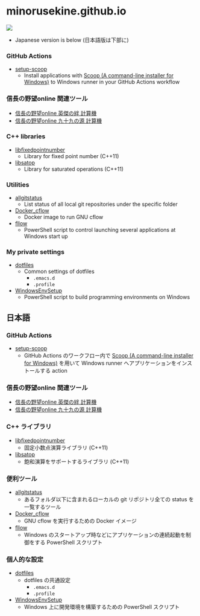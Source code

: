 # minorusekine.github.io

[![](https://img.shields.io/static/v1?label=Sponsor&message=%E2%9D%A4&logo=GitHub&color=%23fe8e86)](https://github.com/sponsors/MinoruSekine)

- Japanese version is below (日本語版は下部に)

### GitHub Actions

- [setup-scoop](https://github.com/marketplace/actions/setup-scoop)
   - Install applications with [Scoop (A command-line installer for Windows)](https://scoop.sh/)
     to Windows runner in your GitHub Actions workflow

### 信長の野望online 関連ツール

- [信長の野望online 英傑の絆 計算機](https://minorusekine.github.io/nol_hero_bond/)
- [信長の野望online 九十九の源 計算機](https://minorusekine.github.io/nol_tsukumo/)

### C++ libraries

- [libfixedpointnumber](https://github.com/MinoruSekine/libfixedpointnumber)
   - Library for fixed point number (C++11)
- [libsatop](https://github.com/MinoruSekine/libsatop)
   - Library for saturated operations (C++11)

### Utilities

- [allgitstatus](https://github.com/MinoruSekine/allgitstatus)
   - List status of all local git repositories under the specific folder
- [Docker_cflow](https://hub.docker.com/r/minosjp/cflow)
   - Docker image to run GNU cflow
- [fllow](https://github.com/MinoruSekine/fllow)
   - PowerShell script to control launching several applications at Windows start up

### My private settings

- [dotfiles](https://github.com/MinoruSekine/dotfiles)
   - Common settings of dotfiles
      - `.emacs.d`
      - `.profile`
- [WindowsEnvSetup](https://github.com/MinoruSekine/WindowsEnvSetup)
   - PowerShell script to build programming environments on Windows

## 日本語

### GitHub Actions

- [setup-scoop](https://github.com/marketplace/actions/setup-scoop)
   - GitHub Actions のワークフロー内で [Scoop (A command-line installer for Windows)](https://scoop.sh/) を用いて Windows runner へアプリケーションをインストールする action

### 信長の野望online 関連ツール

- [信長の野望online 英傑の絆 計算機](https://minorusekine.github.io/nol_hero_bond/)
- [信長の野望online 九十九の源 計算機](https://minorusekine.github.io/nol_tsukumo/)

### C++ ライブラリ

- [libfixedpointnumber](https://github.com/MinoruSekine/libfixedpointnumber)
   - 固定小数点演算ライブラリ (C++11)
- [libsatop](https://github.com/MinoruSekine/libsatop)
   - 飽和演算をサポートするライブラリ (C++11)

### 便利ツール

- [allgitstatus](https://github.com/MinoruSekine/allgitstatus)
   - あるフォルダ以下に含まれるローカルの git リポジトリ全ての status を一覧するツール
- [Docker_cflow](https://hub.docker.com/r/minosjp/cflow)
   - GNU cflow を実行するための Docker イメージ
- [fllow](https://github.com/MinoruSekine/fllow)
   - Windows のスタートアップ時などにアプリケーションの連続起動を制御をする PowerShell スクリプト

### 個人的な設定

- [dotfiles](https://github.com/MinoruSekine/dotfiles)
   - dotfiles の共通設定
      - `.emacs.d`
      - `.profile`
- [WindowsEnvSetup](https://github.com/MinoruSekine/WindowsEnvSetup)
   - Windows 上に開発環境を構築するための PowerShell スクリプト
